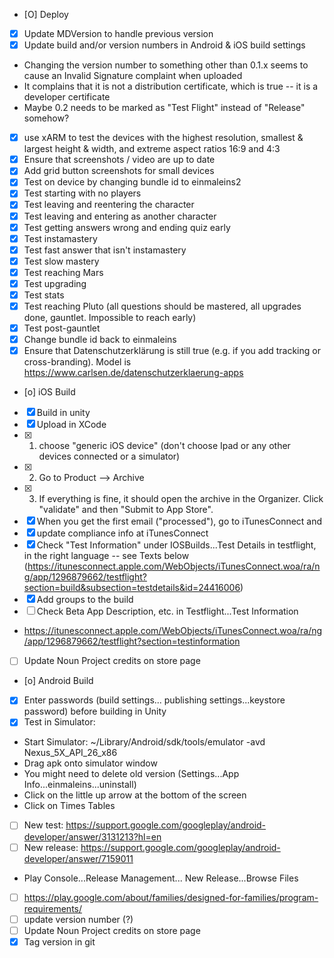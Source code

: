 * [O] Deploy
 * [X] Update MDVersion to handle previous version
 * [X] Update build and/or version numbers in Android & iOS build settings
  * Changing the version number to something other than 0.1.x seems to cause an Invalid Signature complaint when uploaded
   * It complains that it is not a distribution certificate, which is true -- it is a developer certificate
   * Maybe 0.2 needs to be marked as "Test Flight" instead of "Release" somehow?  
 * [X] use xARM to test the devices with the highest resolution, smallest & largest height & width, and extreme aspect ratios 16:9 and 4:3
 * [X] Ensure that screenshots / video are up to date
  * [X] Add grid button screenshots for small devices
 * [X] Test on device by changing bundle id to einmaleins2
  * [X] Test starting with no players
  * [X] Test leaving and reentering the character
  * [X] Test leaving and entering as another character 
  * [X] Test getting answers wrong and ending quiz early
  * [X] Test instamastery
  * [X] Test fast answer that isn't instamastery
  * [X] Test slow mastery
  * [X] Test reaching Mars
  * [X] Test upgrading
  * [X] Test stats
  * [X] Test reaching Pluto (all questions should be mastered, all upgrades done, gauntlet. Impossible to reach early)
  * [X] Test post-gauntlet
 * [X] Change bundle id back to einmaleins
 * [X] Ensure that Datenschutzerklärung is still true (e.g. if you add tracking or cross-branding). Model is https://www.carlsen.de/datenschutzerklaerung-apps 
 * [o] iOS Build
  * [X] Build in unity
  * [X] Upload in XCode
   * [X] 1) choose "generic iOS device" (don't choose Ipad or any other devices connected or a simulator) 
   * [X] 2) Go to Product --> Archive
   * [X] 3) If everything is fine, it should open the archive in the Organizer. Click "validate" and then "Submit to App Store". 
  * [X] When you get the first email ("processed"), go to iTunesConnect and
   * [X] update compliance info at iTunesConnect
   * [X] Check "Test Information" under IOSBuilds...Test Details in testflight, in the right language -- see Texts below (https://itunesconnect.apple.com/WebObjects/iTunesConnect.woa/ra/ng/app/1296879662/testflight?section=build&subsection=testdetails&id=24416006)
   * [X] Add groups to the build
  * [ ] Check Beta App Description, etc. in Testflight...Test Information
   * https://itunesconnect.apple.com/WebObjects/iTunesConnect.woa/ra/ng/app/1296879662/testflight?section=testinformation
  * [ ] Update Noun Project credits on store page 
 * [o] Android Build
  * [X] Enter passwords (build settings... publishing settings...keystore password) before building in Unity
  * [X] Test in Simulator:
   * Start Simulator: ~/Library/Android/sdk/tools/emulator -avd Nexus_5X_API_26_x86
   * Drag apk onto simulator window
   * You might need to delete old version (Settings...App Info...einmaleins...uninstall)
   * Click on the little up arrow at the bottom of the screen
   * Click on Times Tables
  * [ ] New test: https://support.google.com/googleplay/android-developer/answer/3131213?hl=en
  * [ ] New release: https://support.google.com/googleplay/android-developer/answer/7159011
   * Play Console...Release Management... New Release...Browse Files
  * [ ] https://play.google.com/about/families/designed-for-families/program-requirements/  
  * [ ] update version number (?)
  * [ ] Update Noun Project credits on store page 
 * [X] Tag version in git
